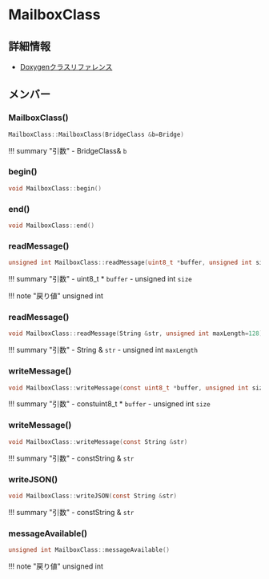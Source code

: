 # MailboxClass



## 詳細情報

- [Doxygenクラスリファレンス](https://lang-ship.com/reference/Arduino/latest/class_mailbox_class.html)

## メンバー

### MailboxClass()



```c
MailboxClass::MailboxClass(BridgeClass &b=Bridge)
```

!!! summary "引数"
	- BridgeClass& `b` 



### begin()



```c
void MailboxClass::begin()
```



### end()



```c
void MailboxClass::end()
```



### readMessage()



```c
unsigned int MailboxClass::readMessage(uint8_t *buffer, unsigned int size)
```

!!! summary "引数"
	- uint8_t * `buffer` 
	- unsigned int `size` 

!!! note "戻り値"
	unsigned int



### readMessage()



```c
void MailboxClass::readMessage(String &str, unsigned int maxLength=128)
```

!!! summary "引数"
	- String & `str` 
	- unsigned int `maxLength` 



### writeMessage()



```c
void MailboxClass::writeMessage(const uint8_t *buffer, unsigned int size)
```

!!! summary "引数"
	- constuint8_t * `buffer` 
	- unsigned int `size` 



### writeMessage()



```c
void MailboxClass::writeMessage(const String &str)
```

!!! summary "引数"
	- constString & `str` 



### writeJSON()



```c
void MailboxClass::writeJSON(const String &str)
```

!!! summary "引数"
	- constString & `str` 



### messageAvailable()



```c
unsigned int MailboxClass::messageAvailable()
```

!!! note "戻り値"
	unsigned int




